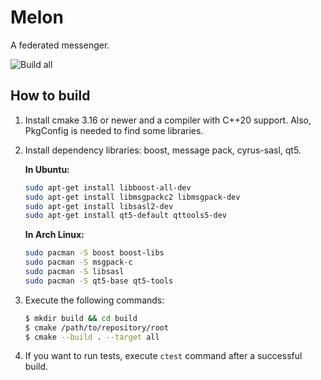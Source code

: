 # Melon

A federated messenger.

![Build all](https://github.com/kovdan01/melon/workflows/Build%20all/badge.svg)

## How to build

1. Install cmake 3.16 or newer and a compiler with C++20 support.
   Also, PkgConfig is needed to find some libraries.

2. Install dependency libraries: boost, message pack, cyrus-sasl, qt5.

   **In Ubuntu:**

   ```bash
   sudo apt-get install libboost-all-dev
   sudo apt-get install libmsgpackc2 libmsgpack-dev
   sudo apt-get install libsasl2-dev
   sudo apt-get install qt5-default qttools5-dev
   ```

   **In Arch Linux:**

   ```bash
   sudo pacman -S boost boost-libs
   sudo pacman -S msgpack-c
   sudo pacman -S libsasl
   sudo pacman -S qt5-base qt5-tools
   ```

3. Execute the following commands:

   ```bash
   $ mkdir build && cd build
   $ cmake /path/to/repository/root
   $ cmake --build . --target all
   ```

4. If you want to run tests, execute `ctest` command after a successful build.
